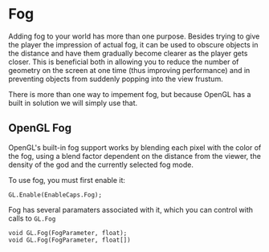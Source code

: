 # Fog

Adding fog to your world has more than one purpose. Besides trying to give the player the impression of actual fog, it can be used to obscure objects in the distance and have them gradually become clearer as the player gets closer. This is beneficial both in allowing you to reduce the number of geometry on the screen at one time (thus improving performance) and in preventing objects from suddenly popping into the view frustum.

There is more than one way to impement fog, but because OpenGL has a built in solution we will simply use that.

## OpenGL Fog

OpenGL's built-in fog support works by blending each pixel with the color of the fog, using a blend factor dependent on the distance from the viewer, the density of the god and the currently selected fog mode. 

To use fog, you must first enable it:

```
GL.Enable(EnableCaps.Fog);
```

Fog has several paramaters associated with it, which you can control with calls to ```GL.Fog```

```
void GL.Fog(FogParameter, float);
void GL.Fog(FogParameter, float[])
```